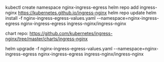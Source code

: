 kubectl create namespace nginx-ingress-egress
helm repo add ingress-nginx https://kubernetes.github.io/ingress-nginx
helm repo update
helm install  -f nginx-ingress-egress-values.yaml --namespace=nginx-ingress-egress nginx-ingress-egress ingress-nginx/ingress-nginx


chart repo: https://github.com/kubernetes/ingress-nginx/tree/master/charts/ingress-nginx

helm upgrade -f nginx-ingress-egress-values.yaml --namespace=nginx-ingress-egress nginx-ingress-egress ingress-nginx/ingress-nginx
